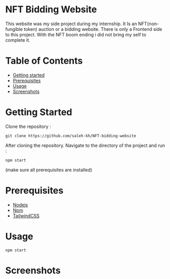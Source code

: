 # NFT Bidding Website
This website was my side project during my internship. It Is an NFT(non-fungible token) auction or a bidding website. There is only a Frontend side to this project. With the NFT boom ending i did not bring my self to complete it. 


# Table of Contents
- [Getting started](https://github.com/saleh-kh/NFT-bidding-website#getting-started)
- [Prerequisites](https://github.com/saleh-kh/NFT-bidding-website#prerequisites)
- [Usage](https://github.com/saleh-kh/NFT-bidding-website#usage)
- [Screenshots](https://github.com/saleh-kh/NFT-bidding-website#Screenshots)


# Getting Started
 Clone the repository : 
 ```
git clone https://github.com/saleh-kh/NFT-bidding-website 
```
After cloning the repository. Navigate to the directory of the project and run :
```
npm start
``` 
(make sure all prerequisites are installed)




# Prerequisites
- [Nodejs](https://github.com/nodejs/node)
- [Npm](https://github.com/npm/cli)
- [TailwindCSS](https://github.com/tailwindlabs/tailwindcss)


# Usage
```
npm start
```

# Screenshots
